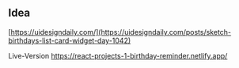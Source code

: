 ## Idea

[https://uidesigndaily.com/](https://uidesigndaily.com/posts/sketch-birthdays-list-card-widget-day-1042)

Live-Version https://react-projects-1-birthday-reminder.netlify.app/
